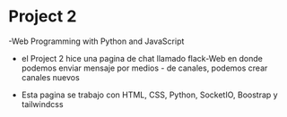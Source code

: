 # Project 2

-Web Programming with Python and JavaScript

- el Project 2 hice una pagina de chat llamado flack-Web en donde podemos enviar mensaje por medios - de canales, podemos crear canales nuevos

- Esta pagina se trabajo con HTML, CSS, Python, SocketIO, Boostrap y tailwindcss
